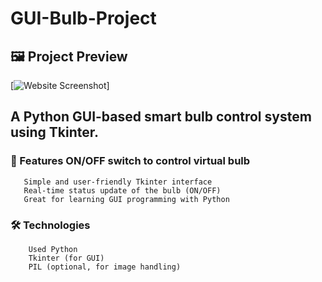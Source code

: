 # GUI-Bulb-Project

## 🖼️ Project Preview

[![Website Screenshot](https://i.ibb.co/C3Mz51Vw/Untitled-Project-4.jpg)]


## A Python GUI-based smart bulb control system using Tkinter.

### 🔧 Features ON/OFF switch to control virtual bulb 

       Simple and user-friendly Tkinter interface
       Real-time status update of the bulb (ON/OFF)
       Great for learning GUI programming with Python  
### 🛠️ Technologies 

        Used Python
        Tkinter (for GUI)  
        PIL (optional, for image handling)
